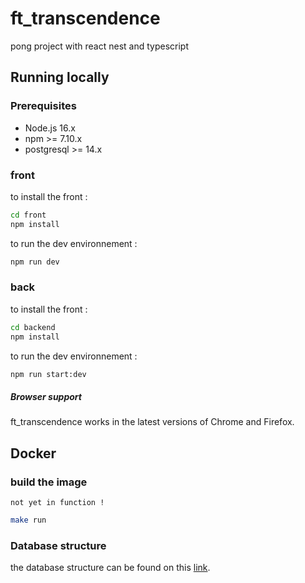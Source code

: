 # ft_transcendence
pong project with react nest and typescript


## Running locally

### Prerequisites

- Node.js 16.x
- npm >= 7.10.x
- postgresql >= 14.x

### front

to install the front :

```bash
cd front
npm install 
```

to run the dev environnement :

```bash
npm run dev
```
### back

to install the front :

```bash
cd backend
npm install 
```

to run the dev environnement :

```bash
npm run start:dev
```


##### Browser support

ft_transcendence works in the latest versions of Chrome and Firefox.

## Docker

### build the image

    not yet in function !

```bash
make run 
```




### Database structure

the database structure can be found on this [link](docs/Database/database.md).

